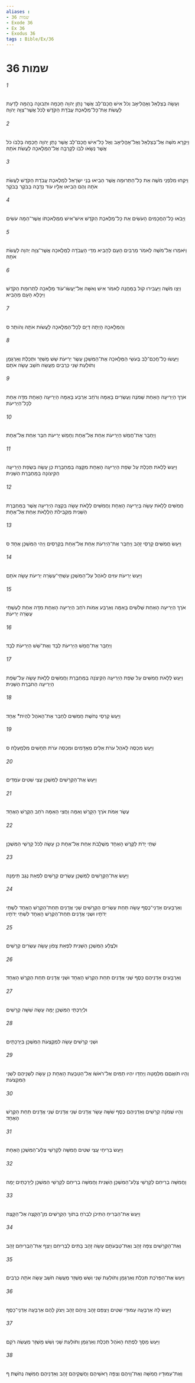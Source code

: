 ```yaml
---
aliases : 
- שמות 36
- Exode 36
- Ex 36
- Exodus 36
tags : Bible/Ex/36
---
```


# שמות 36

###### 1
וְעָשָׂה בְצַלְאֵל וְאָהֳלִיאָב וְכֹל אִישׁ חֲכַם־לֵב אֲשֶׁר נָתַן יְהוָה חָכְמָה וּתְבוּנָה בָּהֵמָּה לָדַעַת לַעֲשֹׂת אֶת־כָּל־מְלֶאכֶת עֲבֹדַת הַקֹּדֶשׁ לְכֹל אֲשֶׁר־צִוָּה יְהוָה׃
###### 2
וַיִּקְרָא מֹשֶׁה אֶל־בְּצַלְאֵל וְאֶל־אָהֳלִיאָב וְאֶל כָּל־אִישׁ חֲכַם־לֵב אֲשֶׁר נָתַן יְהוָה חָכְמָה בְּלִבֹּו כֹּל אֲשֶׁר נְשָׂאֹו לִבֹּו לְקָרְבָה אֶל־הַמְּלָאכָה לַעֲשֹׂת אֹתָהּ׃
###### 3
וַיִּקְחוּ מִלִּפְנֵי מֹשֶׁה אֵת כָּל־הַתְּרוּמָה אֲשֶׁר הֵבִיאוּ בְּנֵי יִשְׂרָאֵל לִמְלֶאכֶת עֲבֹדַת הַקֹּדֶשׁ לַעֲשֹׂת אֹתָהּ וְהֵם הֵבִיאוּ אֵלָיו עֹוד נְדָבָה בַּבֹּקֶר בַּבֹּקֶר׃
###### 4
וַיָּבֹאוּ כָּל־הַחֲכָמִים הָעֹשִׂים אֵת כָּל־מְלֶאכֶת הַקֹּדֶשׁ אִישׁ־אִישׁ מִמְּלַאכְתֹּו אֲשֶׁר־הֵמָּה עֹשִׂים׃
###### 5
וַיֹּאמְרוּ אֶל־מֹשֶׁה לֵּאמֹר מַרְבִּים הָעָם לְהָבִיא מִדֵּי הָעֲבֹדָה לַמְּלָאכָה אֲשֶׁר־צִוָּה יְהוָה לַעֲשֹׂת אֹתָהּ׃
###### 6
וַיְצַו מֹשֶׁה וַיַּעֲבִירוּ קֹול בַּמַּחֲנֶה לֵאמֹר אִישׁ וְאִשָּׁה אַל־יַעֲשׂוּ־עֹוד מְלָאכָה לִתְרוּמַת הַקֹּדֶשׁ וַיִּכָּלֵא הָעָם מֵהָבִיא׃
###### 7
וְהַמְּלָאכָה הָיְתָה דַיָּם לְכָל־הַמְּלָאכָה לַעֲשֹׂות אֹתָהּ וְהֹותֵר׃ ס
###### 8
וַיַּעֲשׂוּ כָל־חֲכַם־לֵב בְּעֹשֵׂי הַמְּלָאכָה אֶת־הַמִּשְׁכָּן עֶשֶׂר יְרִיעֹת שֵׁשׁ מָשְׁזָר וּתְכֵלֶת וְאַרְגָּמָן וְתֹולַעַת שָׁנִי כְּרֻבִים מַעֲשֵׂה חֹשֵׁב עָשָׂה אֹתָם׃
###### 9
אֹרֶךְ הַיְרִיעָה הָאַחַת שְׁמֹנֶה וְעֶשְׂרִים בָּאַמָּה וְרֹחַב אַרְבַּע בָּאַמָּה הַיְרִיעָה הָאֶחָת מִדָּה אַחַת לְכָל־הַיְרִיעֹת׃
###### 10
וַיְחַבֵּר אֶת־חֲמֵשׁ הַיְרִיעֹת אַחַת אֶל־אֶחָת וְחָמֵשׁ יְרִיעֹת חִבַּר אַחַת אֶל־אֶחָת׃
###### 11
וַיַּעַשׂ לֻלְאֹת תְּכֵלֶת עַל שְׂפַת הַיְרִיעָה הָאֶחָת מִקָּצָה בַּמַּחְבָּרֶת כֵּן עָשָׂה בִּשְׂפַת הַיְרִיעָה הַקִּיצֹונָה בַּמַּחְבֶּרֶת הַשֵּׁנִית׃
###### 12
חֲמִשִּׁים לֻלָאֹת עָשָׂה בַּיְרִיעָה הָאֶחָת וַחֲמִשִּׁים לֻלָאֹת עָשָׂה בִּקְצֵה הַיְרִיעָה אֲשֶׁר בַּמַּחְבֶּרֶת הַשֵּׁנִית מַקְבִּילֹת הַלֻּלָאֹת אַחַת אֶל־אֶחָת׃
###### 13
וַיַּעַשׂ חֲמִשִּׁים קַרְסֵי זָהָב וַיְחַבֵּר אֶת־הַיְרִעֹת אַחַת אֶל־אַחַת בַּקְּרָסִים וַיְהִי הַמִּשְׁכָּן אֶחָד׃ ס
###### 14
וַיַּעַשׂ יְרִיעֹת עִזִּים לְאֹהֶל עַל־הַמִּשְׁכָּן עַשְׁתֵּי־עֶשְׂרֵה יְרִיעֹת עָשָׂה אֹתָם׃
###### 15
אֹרֶךְ הַיְרִיעָה הָאַחַת שְׁלֹשִׁים בָּאַמָּה וְאַרְבַּע אַמֹּות רֹחַב הַיְרִיעָה הָאֶחָת מִדָּה אַחַת לְעַשְׁתֵּי עֶשְׂרֵה יְרִיעֹת׃
###### 16
וַיְחַבֵּר אֶת־חֲמֵשׁ הַיְרִיעֹת לְבָד וְאֶת־שֵׁשׁ הַיְרִיעֹת לְבָד׃
###### 17
וַיַּעַשׂ לֻלָאֹת חֲמִשִּׁים עַל שְׂפַת הַיְרִיעָה הַקִּיצֹנָה בַּמַּחְבָּרֶת וַחֲמִשִּׁים לֻלָאֹת עָשָׂה עַל־שְׂפַת הַיְרִיעָה הַחֹבֶרֶת הַשֵּׁנִית׃
###### 18
וַיַּעַשׂ קַרְסֵי נְחֹשֶׁת חֲמִשִּׁים לְחַבֵּר אֶת־הָאֹהֶל לִהְיֹת* אֶחָד׃
###### 19
וַיַּעַשׂ מִכְסֶה לָאֹהֶל עֹרֹת אֵלִים מְאָדָּמִים וּמִכְסֵה עֹרֹת תְּחָשִׁים מִלְמָעְלָה׃ ס
###### 20
וַיַּעַשׂ אֶת־הַקְּרָשִׁים לַמִּשְׁכָּן עֲצֵי שִׁטִּים עֹמְדִים׃
###### 21
עֶשֶׂר אַמֹּת אֹרֶךְ הַקָּרֶשׁ וְאַמָּה וַחֲצִי הָאַמָּה רֹחַב הַקֶּרֶשׁ הָאֶחָד׃
###### 22
שְׁתֵּי יָדֹת לַקֶּרֶשׁ הָאֶחָד מְשֻׁלָּבֹת אַחַת אֶל־אֶחָת כֵּן עָשָׂה לְכֹל קַרְשֵׁי הַמִּשְׁכָּן׃
###### 23
וַיַּעַשׂ אֶת־הַקְּרָשִׁים לַמִּשְׁכָּן עֶשְׂרִים קְרָשִׁים לִפְאַת נֶגֶב תֵּימָנָה׃
###### 24
וְאַרְבָּעִים אַדְנֵי־כֶסֶף עָשָׂה תַּחַת עֶשְׂרִים הַקְּרָשִׁים שְׁנֵי אֲדָנִים תַּחַת־הַקֶּרֶשׁ הָאֶחָד לִשְׁתֵּי יְדֹתָיו וּשְׁנֵי אֲדָנִים תַּחַת־הַקֶּרֶשׁ הָאֶחָד לִשְׁתֵּי יְדֹתָיו׃
###### 25
וּלְצֶלַע הַמִּשְׁכָּן הַשֵּׁנִית לִפְאַת צָפֹון עָשָׂה עֶשְׂרִים קְרָשִׁים׃
###### 26
וְאַרְבָּעִים אַדְנֵיהֶם כָּסֶף שְׁנֵי אֲדָנִים תַּחַת הַקֶּרֶשׁ הָאֶחָד וּשְׁנֵי אֲדָנִים תַּחַת הַקֶּרֶשׁ הָאֶחָד׃
###### 27
וּלְיַרְכְּתֵי הַמִּשְׁכָּן יָמָּה עָשָׂה שִׁשָּׁה קְרָשִׁים׃
###### 28
וּשְׁנֵי קְרָשִׁים עָשָׂה לִמְקֻצְעֹת הַמִּשְׁכָּן בַּיַּרְכָתָיִם׃
###### 29
וְהָיוּ תֹואֲםִם מִלְּמַטָּה וְיַחְדָּו יִהְיוּ תַמִּים אֶל־רֹאשֹׁו אֶל־הַטַּבַּעַת הָאֶחָת כֵּן עָשָׂה לִשְׁנֵיהֶם לִשְׁנֵי הַמִּקְצֹעֹת׃
###### 30
וְהָיוּ שְׁמֹנָה קְרָשִׁים וְאַדְנֵיהֶם כֶּסֶף שִׁשָּׁה עָשָׂר אֲדָנִים שְׁנֵי אֲדָנִים שְׁנֵי אֲדָנִים תַּחַת הַקֶּרֶשׁ הָאֶחָד׃
###### 31
וַיַּעַשׂ בְּרִיחֵי עֲצֵי שִׁטִּים חֲמִשָּׁה לְקַרְשֵׁי צֶלַע־הַמִּשְׁכָּן הָאֶחָת׃
###### 32
וַחֲמִשָּׁה בְרִיחִם לְקַרְשֵׁי צֶלַע־הַמִּשְׁכָּן הַשֵּׁנִית וַחֲמִשָּׁה בְרִיחִם לְקַרְשֵׁי הַמִּשְׁכָּן לַיַּרְכָתַיִם יָמָּה׃
###### 33
וַיַּעַשׂ אֶת־הַבְּרִיחַ הַתִּיכֹן לִבְרֹחַ בְּתֹוךְ הַקְּרָשִׁים מִן־הַקָּצֶה אֶל־הַקָּצֶה׃
###### 34
וְאֶת־הַקְּרָשִׁים צִפָּה זָהָב וְאֶת־טַבְּעֹתָם עָשָׂה זָהָב בָּתִּים לַבְּרִיחִם וַיְצַף אֶת־הַבְּרִיחִם זָהָב׃
###### 35
וַיַּעַשׂ אֶת־הַפָּרֹכֶת תְּכֵלֶת וְאַרְגָּמָן וְתֹולַעַת שָׁנִי וְשֵׁשׁ מָשְׁזָר מַעֲשֵׂה חֹשֵׁב עָשָׂה אֹתָהּ כְּרֻבִים׃
###### 36
וַיַּעַשׂ לָהּ אַרְבָּעָה עַמּוּדֵי שִׁטִּים וַיְצַפֵּם זָהָב וָוֵיהֶם זָהָב וַיִּצֹק לָהֶם אַרְבָּעָה אַדְנֵי־כָסֶף׃
###### 37
וַיַּעַשׂ מָסָךְ לְפֶתַח הָאֹהֶל תְּכֵלֶת וְאַרְגָּמָן וְתֹולַעַת שָׁנִי וְשֵׁשׁ מָשְׁזָר מַעֲשֵׂה רֹקֵם׃
###### 38
וְאֶת־עַמּוּדָיו חֲמִשָּׁה וְאֶת־וָוֵיהֶם וְצִפָּה רָאשֵׁיהֶם וַחֲשֻׁקֵיהֶם זָהָב וְאַדְנֵיהֶם חֲמִשָּׁה נְחֹשֶׁת׃ ף

